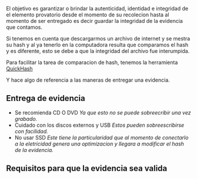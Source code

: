 El objetivo es garantizar o brindar la autenticidad, identidad e integridad de el elemento provatorio desde el momento de su recolecion hasta al momento de ser entregado es decir guardar la integridad de la evidencia que contamos.

Si tenemos en cuenta que descargarmos un archivo de internet y se mestra su hash  y al ya tenerlo en la computadora resulta que comparamos el hash y es diferente, esto se debe a que la integridad del archivo fue interumpida.

Para facilitar la tarea de comparacion de hash, tenemos la herramienta [QuickHash](https://www.quickhash-gui.org/download/quickhash-v3-1-0-windows/)

Y hace algo de referencia  a las maneras de entregar una evidencia.

## Entrega de evidencia

- Se recomienda CD O DVD
*Ya que esto no se puede sobreecribir una vez grabado.*
- Cuidado con los discos externos y USB
*Estos pueden sobreescribirse con facilidad.*
- No usar SSD
*Este tiene la particularidad que al momento de conectarlo a la eletricidad genera una optimizacion y llegara a modificar el hash de la evidencia.*

## Requisitos para que la evidencia sea valida
